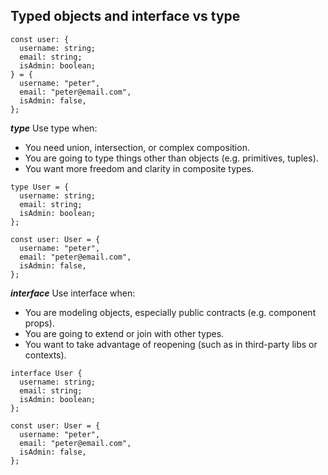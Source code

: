 ## Typed objects and interface vs type

```
const user: {
  username: string;
  email: string;
  isAdmin: boolean;
} = {
  username: "peter",
  email: "peter@email.com",
  isAdmin: false,
};
```

***type***
Use type when:
- You need union, intersection, or complex composition.
- You are going to type things other than objects (e.g. primitives, tuples).
- You want more freedom and clarity in composite types.

```
type User = {
  username: string;
  email: string;
  isAdmin: boolean;
};

const user: User = {
  username: "peter",
  email: "peter@email.com",
  isAdmin: false,
};
```

***interface***
Use interface when:
- You are modeling objects, especially public contracts (e.g. component props).
- You are going to extend or join with other types.
- You want to take advantage of reopening (such as in third-party libs or contexts).

```
interface User {
  username: string;
  email: string;
  isAdmin: boolean;
};

const user: User = {
  username: "peter",
  email: "peter@email.com",
  isAdmin: false,
};
```